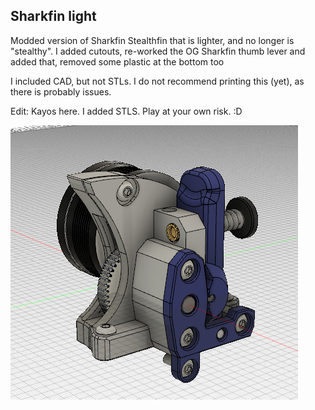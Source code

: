 ## Sharkfin light

Modded version of Sharkfin Stealthfin that is lighter, and no longer is "stealthy". I added cutouts, re-worked the OG Sharkfin thumb lever and added that, removed some plastic at the bottom too

I included CAD, but not STLs. I do not recommend printing this (yet), as there is probably issues.

Edit: Kayos here.  I added STLS.  Play at your own risk. :D

![overview](usermods\StackingDeezLayers\Images\overviewofshrakfinstealthless.png)
